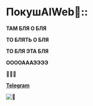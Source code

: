 # ПокушAIWeb🍴::
**ТАМ БЛЯ О БЛЯ**

**ТО БЛЯТЬ О БЛЯ**

**ТО БЛЯ ЭТА БЛЯ**

**ООООАААЭЭЭЭ**

🐷🐷🐷

**[Telegram](https://t.me/three_pigs_inc)**

![🐷](https://media.tenor.com/7ff5OrVFqXYAAAAC/pig-work.gif)
